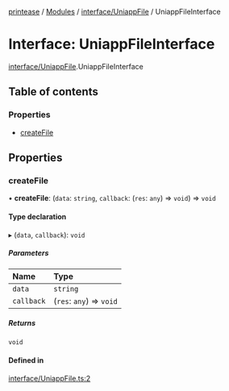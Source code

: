 [printease](../README.md) / [Modules](../modules.md) / [interface/UniappFile](../modules/interface_UniappFile.md) / UniappFileInterface

# Interface: UniappFileInterface

[interface/UniappFile](../modules/interface_UniappFile.md).UniappFileInterface

## Table of contents

### Properties

- [createFile](interface_UniappFile.UniappFileInterface.md#createfile)

## Properties

### createFile

• **createFile**: (`data`: `string`, `callback`: (`res`: `any`) => `void`) => `void`

#### Type declaration

▸ (`data`, `callback`): `void`

##### Parameters

| Name | Type |
| :------ | :------ |
| `data` | `string` |
| `callback` | (`res`: `any`) => `void` |

##### Returns

`void`

#### Defined in

[interface/UniappFile.ts:2](https://github.com/Liu-Jinshuai/printease/blob/a0e1aa3/src/interface/UniappFile.ts#L2)
